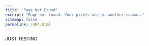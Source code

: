```yaml
---
title: "Page Not Found"
excerpt: "Page not found. Your pixels are in another canvas."
sitemap: false
permalink: /404.html
---
```


JUST TESTING